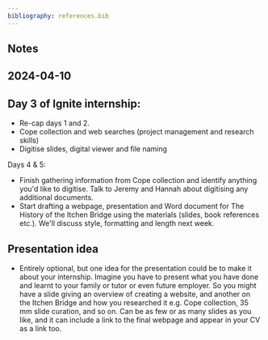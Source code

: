 ```yaml
---
bibliography: references.bib
---
```


## Notes

## 2024-04-10

## Day 3 of Ignite internship:

-   Re-cap days 1 and 2.
-   Cope collection and web searches (project management and research skills)
-   Digitise slides, digital viewer and file naming

Days 4 & 5:

-   Finish gathering information from Cope collection and identify anything you'd like to digitise. Talk to Jeremy and Hannah about digitising any additional documents.
-   Start drafting a webpage, presentation and Word document for The History of the Itchen Bridge using the materials (slides, book references etc.). We'll discuss style, formatting and length next week.

## Presentation idea
- Entirely optional, but one idea for the presentation could be to make it about your internship. Imagine you have to present what you have done and learnt to your family or tutor or even future employer. So you might have a slide giving an overview of creating a website, and another on the Itchen Bridge and how you researched it e.g. Cope collection, 35 mm slide curation, and so on. Can be as few or as many slides as you like, and it can include a link to the final webpage and appear in your CV as a link too.  
